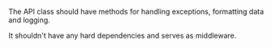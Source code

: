 The API class should have methods for handling exceptions, formatting data and logging.

It shouldn't have any hard dependencies and serves as middleware.